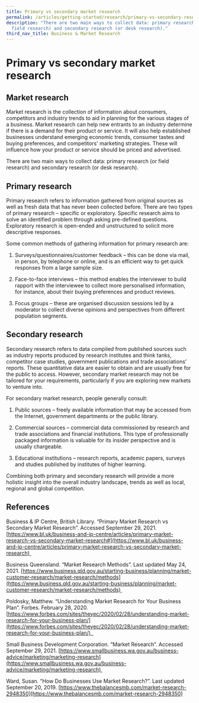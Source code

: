 ```yaml
---
title: Primary vs secondary market research
permalink: /articles/getting-started/research/primary-vs-secondary-research/
description: "There are two main ways to collect data: primary research (or
  field research) and secondary research (or desk research)."
third_nav_title: Business & Market Research
---
```

# Primary vs secondary market research 

## Market research  

Market research is the collection of information about consumers, competitors and industry trends to aid in planning for the various stages of a business. Market research can help new entrants to an industry determine if there is a demand for their product or service. It will also help established businesses understand emerging economic trends, consumer tastes and buying preferences, and competitors' marketing strategies. These will influence how your product or service should be priced and advertised. 

There are two main ways to collect data: primary research (or field research) and secondary research (or desk research). 

## Primary research 

Primary research refers to information gathered from original sources as well as fresh data that has never been collected before. There are two types of primary research – specific or exploratory. Specific research aims to solve an identified problem through asking pre-defined questions. Exploratory research is open-ended and unstructured to solicit more descriptive responses.  

Some common methods of gathering information for primary research are: 

1.  Surveys/questionnaires/customer feedback – this can be done via mail, in person, by telephone or online, and is an efficient way to get quick responses from a large sample size. 
    

2.  Face-to-face interviews – this method enables the interviewer to build rapport with the interviewee to collect more personalised information, for instance, about their buying preferences and product reviews. 
    

3.  Focus groups – these are organised discussion sessions led by a moderator to collect diverse opinions and perspectives from different population segments. 
    

## Secondary research 

Secondary research refers to data compiled from published sources such as industry reports produced by research institutes and think tanks, competitor case studies, government publications and trade associations’ reports. These quantitative data are easier to obtain and are usually free for the public to access. However, secondary market research may not be tailored for your requirements, particularly if you are exploring new markets to venture into. 

For secondary market research, people generally consult: 

1.  Public sources – freely available information that may be accessed from the Internet, government departments or the public library. 
    

2.  Commercial sources – commercial data commissioned by research and trade associations and financial institutions. This type of professionally packaged information is valuable for its insider perspective and is usually chargeable.  
    

3.  Educational institutions – research reports, academic papers, surveys and studies published by institutes of higher learning. 
    

Combining both primary and secondary research will provide a more holistic insight into the overall industry landscape, trends as well as local, regional and global competition. 

## References 

Business & IP Centre, British Library. “Primary Market Research vs Secondary Market Research”. Accessed September 29, 2021. [https://www.bl.uk/business-and-ip-centre/articles/primary-market-research-vs-secondary-market-research#](https://www.bl.uk/business-and-ip-centre/articles/primary-market-research-vs-secondary-market-research) 

Business Queensland. “Market Research Methods”. Last updated May 24, 2021. [https://www.business.qld.gov.au/starting-business/planning/market-customer-research/market-research/methods](https://www.business.qld.gov.au/starting-business/planning/market-customer-research/market-research/methods) 

Poldosky, Matthew. “Understanding Market Research for Your Business Plan”. Forbes. February 28, 2020. [https://www.forbes.com/sites/theyec/2020/02/28/understanding-market-research-for-your-business-plan/](https://www.forbes.com/sites/theyec/2020/02/28/understanding-market-research-for-your-business-plan/)  

Small Business Development Corporation. “Market Research”. Accessed September 29, 2021. [https://www.smallbusiness.wa.gov.au/business-advice/marketing/marketing-research](https://www.smallbusiness.wa.gov.au/business-advice/marketing/marketing-research) 

Ward, Susan. “How Do Businesses Use Market Research?”. Last updated September 20, 2019. [https://www.thebalancesmb.com/market-research-2948350](https://www.thebalancesmb.com/market-research-2948350)